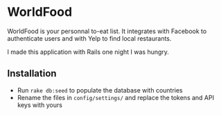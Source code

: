 # WorldFood

WorldFood is your personnal to-eat list. It integrates with Facebook to authenticate users and with Yelp to find local restaurants.

I made this application with Rails one night I was hungry.

## Installation

- Run `rake db:seed` to populate the database with countries
- Rename the files in `config/settings/` and replace the tokens and API keys with yours
